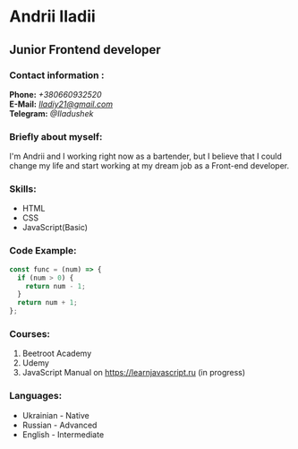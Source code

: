 # Andrii Iladii

## Junior Frontend developer

### Contact information :

**Phone:** _+380660932520_ <br>
**E-Mail:** *Iladiy21@gmail.com* <br>
**Telegram:** _@Iladushek_

### Briefly about myself:

I'm Andrii and I working right now as a bartender,
but I believe that I could change my life and start working
at my dream job as a Front-end developer.

### Skills:

- HTML
- CSS
- JavaScript(Basic)

### Code Example:

```javascript
const func = (num) => {
  if (num > 0) {
    return num - 1;
  }
  return num + 1;
};
```

### Courses:

1. Beetroot Academy <br>
2. Udemy <br>
3. JavaScript Manual on https://learnjavascript.ru (in progress)

### Languages:

- Ukrainian - Native
- Russian - Advanced
- English - Intermediate
